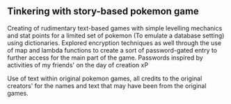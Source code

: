 ## Tinkering with story-based pokemon game

Creating of rudimentary text-based games with simple levelling mechanics and stat points for a limited set of pokemon (To emulate a database setting) using dictionaries. Explored encryption techniques as well through the use of map and lambda functions to create a sort of password-gated entry to further access for the main part of the game. Passwords inspired by activities of my friends' on the day of creation xP

Use of text within original pokemon games, all credits to the original creators' for the names and text that may have been from the original games.
